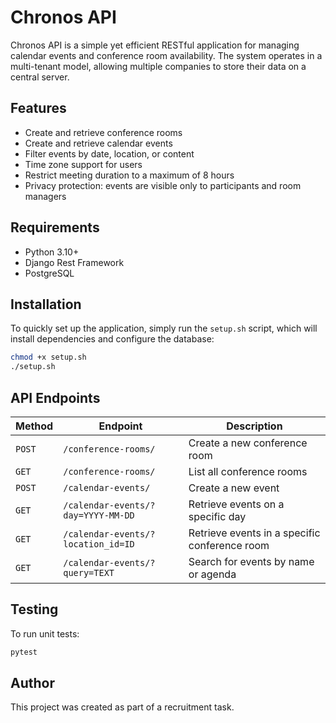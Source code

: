 # Chronos API

Chronos API is a simple yet efficient RESTful application for managing calendar events and conference room availability. 
The system operates in a multi-tenant model, allowing multiple companies to store their data on a central server.

## Features
- Create and retrieve conference rooms
- Create and retrieve calendar events
- Filter events by date, location, or content
- Time zone support for users
- Restrict meeting duration to a maximum of 8 hours
- Privacy protection: events are visible only to participants and room managers

## Requirements
- Python 3.10+
- Django Rest Framework
- PostgreSQL 

## Installation
To quickly set up the application, simply run the `setup.sh` script, which will install dependencies and configure the database:

```bash
chmod +x setup.sh
./setup.sh
```

## API Endpoints

| Method | Endpoint | Description |
|--------|---------|-------------|
| `POST` | `/conference-rooms/` | Create a new conference room |
| `GET` | `/conference-rooms/` | List all conference rooms |
| `POST` | `/calendar-events/` | Create a new event |
| `GET` | `/calendar-events/?day=YYYY-MM-DD` | Retrieve events on a specific day |
| `GET` | `/calendar-events/?location_id=ID` | Retrieve events in a specific conference room |
| `GET` | `/calendar-events/?query=TEXT` | Search for events by name or agenda |

## Testing
To run unit tests:
```bash
pytest
```

## Author
This project was created as part of a recruitment task.
